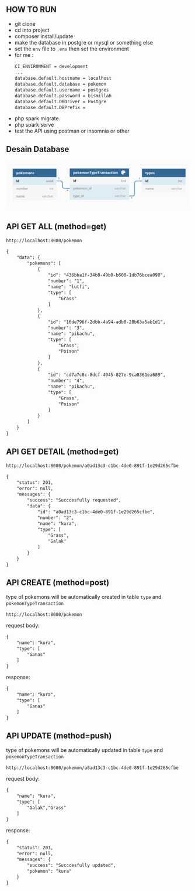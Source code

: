 ## HOW TO RUN
- git clone
- cd into project
- composer install/update
- make the database in postgre or mysql or something else
- set the `env` file to `.env` then set the environment
- for me :
    ```
    CI_ENVIRONMENT = development
    ...
    database.default.hostname = localhost
    database.default.database = pokemon
    database.default.username = postgres
    database.default.password = bismillah
    database.default.DBDriver = Postgre
    database.default.DBPrefix =
    ```
- php spark migrate
- php spark serve
- test the API using postman or insomnia or other

## Desain Database

![alt](Screenshot%20(88).png)

## API GET ALL (method=get)

```
http://localhost:8080/pokemon
```

```
{
    "data": {
        "pokemons": [
            {
                "id": "436bba1f-34b8-49b0-b600-1db76bcea090",
                "number": "1",
                "name": "lutfi",
                "type": [
                    "Grass"
                ]
            },
            {
                "id": "16de796f-2dbb-4a94-adb0-28b63a5ab1d1",
                "number": "3",
                "name": "pikachu",
                "type": [
                    "Grass",
                    "Poison"
                ]
            },
            {
                "id": "cd7a7c8c-8dcf-4045-827e-9ca8361ea689",
                "number": "4",
                "name": "pikachu",
                "type": [
                    "Grass",
                    "Poison"
                ]
            }
        ]
    }
}
```

## API GET DETAIL (method=get)

```
http://localhost:8080/pokemon/a0ad13c3-c1bc-4de0-891f-1e29d265cfbe
```

```
{
    "status": 201,
    "error": null,
    "messages": {
        "success": "Succcesfully requested",
        "data": {
            "id": "a0ad13c3-c1bc-4de0-891f-1e29d265cfbe",
            "number": "2",
            "name": "kura",
            "type": [
                "Grass",
                "Galak"
            ]
        }
    }
}
```

## API CREATE (method=post)

type of pokemons will be automatically created in table `type` and `pokemonTypeTransaction`

```
http://localhost:8080/pokemon
```
request body:
```
{
    "name": "kura",
    "type": [
        "Ganas"
    ]
}
```
response:
```
{
    "name": "kura",
    "type": [
        "Ganas"
    ]
}
```

## API UPDATE (method=push)
type of pokemons will be automatically updated in table `type` and `pokemonTypeTransaction`
```
http://localhost:8080/pokemon/a0ad13c3-c1bc-4de0-891f-1e29d265cfbe
```
request body:
```
{
    "name": "kura",
    "type": [
        "Galak","Grass"
    ]
}
```
response:
```
{
    "status": 201,
    "error": null,
    "messages": {
        "success": "Succcesfully updated",
        "pokemon": "kura"
    }
}
```